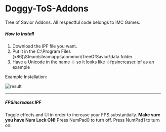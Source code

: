 # Doggy-ToS-Addons

Tree of Savior Addons. All respectful code belongs to IMC Games.

##### How to Install
1. Download the IPF file you want.
2. Put it in the C:\Program Files (x86)\Steam\steamapps\common\TreeOfSavior\data  folder
3. Have a Unicode in the name ☃  so it looks like ☃fpsincreaser.ipf  as an example

Example Installation:

![result](http://puu.sh/p0AhE/3d4db1ab35.png "Finished Result")

---

##### FPSIncreaser.IPF
Toggle effects and UI in order to increase your FPS substantially.
**Make sure you have Num Lock ON!**
Press NumPad0 to turn off.
Press NumPad1 to turn on.
